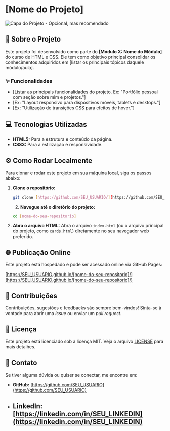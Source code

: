 # [Nome do Projeto]

![Capa do Projeto - Opcional, mas recomendado](caminho/para/sua/imagem-de-capa.png)
## 🚀 Sobre o Projeto

Este projeto foi desenvolvido como parte do **[Módulo X: Nome do Módulo]** do curso de HTML e CSS. Ele tem como objetivo principal consolidar os conhecimentos adquiridos em [listar os principais tópicos daquele módulo/aula].

### ✨ Funcionalidades

* [Listar as principais funcionalidades do projeto. Ex: "Portfólio pessoal com seção sobre mim e projetos."]
* [Ex: "Layout responsivo para dispositivos móveis, tablets e desktops."]
* [Ex: "Utilização de transições CSS para efeitos de hover."]

## 💻 Tecnologias Utilizadas

* **HTML5:** Para a estrutura e conteúdo da página.
* **CSS3:** Para a estilização e responsividade.

## ⚙️ Como Rodar Localmente

Para clonar e rodar este projeto em sua máquina local, siga os passos abaixo:

1.  **Clone o repositório:**
    ```bash
    git clone [https://github.com/SEU_USUARIO/](https://github.com/SEU_USUARIO/)[nome-do-seu-repositorio].git
    ```
    2.  **Navegue até o diretório do projeto:**
    ```bash
    cd [nome-do-seu-repositorio]
    ```

3.  **Abra o arquivo HTML:**
    Abra o arquivo `index.html` (ou o arquivo principal do projeto, como `cards.html`) diretamente no seu navegador web preferido.

## 🌐 Publicação Online

Este projeto está hospedado e pode ser acessado online via GitHub Pages:

[https://SEU_USUARIO.github.io/[nome-do-seu-repositorio]/](https://SEU_USUARIO.github.io/[nome-do-seu-repositorio]/)
## 🤝 Contribuições

Contribuições, sugestões e feedbacks são sempre bem-vindos! Sinta-se à vontade para abrir uma *issue* ou enviar um *pull request*.

## 📄 Licença

Este projeto está licenciado sob a licença MIT. Veja o arquivo [LICENSE](LICENSE) para mais detalhes.
## 📧 Contato

Se tiver alguma dúvida ou quiser se conectar, me encontre em:

* **GitHub:** [https://github.com/SEU_USUARIO](https://github.com/SEU_USUARIO)
* **LinkedIn:** [https://linkedin.com/in/SEU_LINKEDIN](https://linkedin.com/in/SEU_LINKEDIN)
    ---
